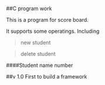 ##C program work

This is a program for score board.

It supports some operatings.
Including
>new student

>delete student


####Student
    name
    number



##v 1.0
First to build a framework